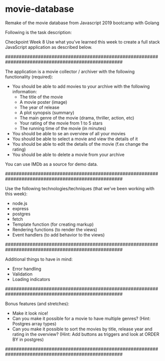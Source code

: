 # movie-database
Remake of the movie database from Javascript 2019 bootcamp with Golang

Following is the task description:


Checkpoint Week 8
Use what you've learned this week to create a full stack JavaScript application as described below.



###################################################################################################




The application is a movie collector / archiver with the following functionality (required):
- You should be able to add movies to your archive with the following information:
    - The title of the movie
    - A movie poster (image)
    - The year of release
    - A plot synopsis (summary)
    - The main genre of the movie (drama, thriller, action, etc)
    - Your rating of the movie from 1 to 5 stars
    - The running time of the movie (in minutes)
- You should be able to se an overview of all your movies
- You should be able to select a movie and view the details of it
- You should be able to edit the details of the movie (f.ex change the rating)
- You should be able to delete a movie from your archive
 
 

You can use IMDb as a source for demo data.


 
###################################################################################################



Use the following technologies/techniques (that we've been working with this week):
- node.js
- express
- postgres
- fetch
- Template function (for creating markup)
- Rendering functions (to render the views)
- Event handlers (to add behavior to the views)
 
 
 
 ###################################################################################################
 
 
 
Additional things to have in mind:
- Error handling
- Validation
- Loading indicators



###################################################################################################
 
 

Bonus features (and stretches):
- Make it look nice!
- Can you make it possible for a movie to have multiple genres? (Hint: Postgres array types)
- Can you make it possible to sort the movies by title, release year and rating in the overview? (Hint: Add buttons as  triggers and look at ORDER BY in postgres)



###################################################################################################
